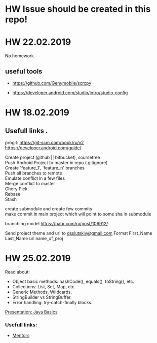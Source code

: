 # HW Issue should be created in this repo!

# HW 22.02.2019 

No homework 
## useful tools 
 - https://github.com/Genymobile/scrcpy

 - https://developer.android.com/studio/intro/studio-config

# HW 18.02.2019

## Usefull links . 

progit: https://git-scm.com/book/ru/v2  
https://developer.android.com/guide/  

Create project (github || bitbucket), soursetree  
Push Android Project to master in repo (.gitignore)  
Create 'feature_1', 'feature_n' branches  
Push all branches to remote  
Emulate conflict in a few files  
Merge conflict to master  
Chery Pick  
Rebase  
Stash  

create submodule and create few commits  
make commit in main project which will point to some sha in submodule  

branching model https://habr.com/ru/post/106912/  

Send project theme and url to dsslutskiy@gmail.com
Format
First_Name Last_Name url name_of_proj  

# HW 25.02.2019
Read about:
- Object basic methods: hashCode(), equals(), toString(), etc.
- Collections: List, Set, Map, etc.
- Generic Methods, Wildcards.
- StringBuilder vs StringBuffer.
- Error handling: try-catch-finally blocks.

[Presentation: Java Basics](https://drive.google.com/file/d/1x-oEkT--PojEBBwFoxIOC5eeb5hZjqUA/view?usp=sharing "Java Basics")

### Usefull links:

- [Mentors](https://docs.google.com/spreadsheets/d/1eg91p9y_YCM7W3GlDLKIDfyohHzExp0S4jGO9YQVaKI/edit?usp=sharing "Mentors")

